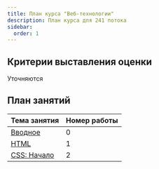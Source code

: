 ```yaml
---
title: План курса "Веб-технологии"
description: План курса для 241 потока
sidebar:
  order: 1
---
```


## Критерии выставления оценки

Уточняются

## План занятий

| Тема занятия                              | Номер работы |
| ----------------------------------------- | ------------ |
| [Вводное](/2025/веб-технологии/intro/)    | 0            |
| [HTML](/2025/веб-технологии/lab1/)        | 1            |
| [CSS: Начало](/2025/веб-технологии/lab2/) | 2            |
